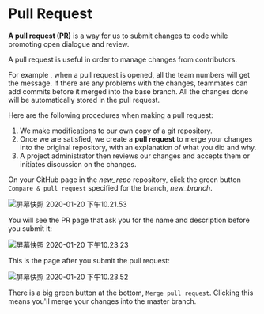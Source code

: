 # Pull Request

**A pull request \(PR\)** is a way for us to submit changes to code while promoting open dialogue and review.

A pull request is useful in order to manage changes from contributors.

For example , when a pull request is opened, all the team numbers will get the message. If there are any problems with the changes, teammates can add commits before it merged into the base branch. All the changes done will be automatically stored in the pull request.

Here are the following procedures when making a pull request:

1. We make modifications to our own copy of a git repository.
2. Once we are satisfied, we create a **pull request** to merge your changes into the original repository, with an explanation of what you did and why.
3. A project administrator then reviews our changes and accepts them or initiates discussion on the changes.

On your GitHub page in the _new\_repo_ repository, click the green button `Compare & pull request` specified for the branch, _new\_branch_.

![&#x5C4F;&#x5E55;&#x5FEB;&#x7167; 2020-01-20 &#x4E0B;&#x5348;10.21.53](https://tva1.sinaimg.cn/large/006tNbRwgy1gb4afwrw61j31da0q8dlj.jpg)

You will see the PR page that ask you for the name and description before you submit it:

![&#x5C4F;&#x5E55;&#x5FEB;&#x7167; 2020-01-20 &#x4E0B;&#x5348;10.23.23](https://tva1.sinaimg.cn/large/006tNbRwgy1gb4ag93ihgj31e10u07ak.jpg)

This is the page after you submit the pull request:

![&#x5C4F;&#x5E55;&#x5FEB;&#x7167; 2020-01-20 &#x4E0B;&#x5348;10.23.52](https://tva1.sinaimg.cn/large/006tNbRwgy1gb4agmd27mj31870u0ai6.jpg)

There is a big green button at the bottom, `Merge pull request`. Clicking this means you'll merge your changes into the master branch.

